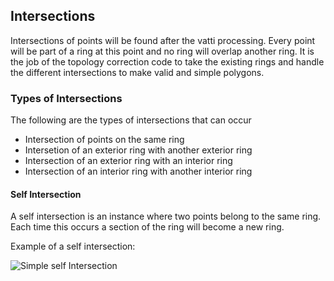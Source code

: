 ## Intersections

Intersections of points will be found after the vatti processing. Every point will be part of a ring at this point and no ring will overlap another ring. It is the job of the topology correction code to take the existing rings and handle the different intersections to make valid and simple polygons.

### Types of Intersections

The following are the types of intersections that can occur

* Intersection of points on the same ring
* Intersetion of an exterior ring with another exterior ring
* Intersection of an exterior ring with an interior ring
* Intersection of an interior ring with another interior ring

#### Self Intersection

A self intersection is an instance where two points belong to the same ring. Each time this occurs a section of the ring will become a new ring.

Example of a self intersection:

![Simple self Intersection](/images/simple_self_intersection.png)

